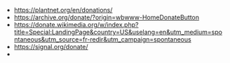 - https://plantnet.org/en/donations/
- https://archive.org/donate/?origin=wbwww-HomeDonateButton
- https://donate.wikimedia.org/w/index.php?title=Special:LandingPage&country=US&uselang=en&utm_medium=spontaneous&utm_source=fr-redir&utm_campaign=spontaneous
- https://signal.org/donate/
-
